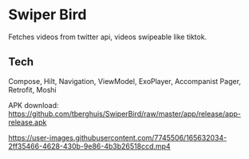# Swiper Bird

Fetches videos from twitter api, videos swipeable like tiktok.

## Tech
Compose, Hilt, Navigation, ViewModel, ExoPlayer, Accompanist Pager, Retrofit, Moshi

APK download: https://github.com/tberghuis/SwiperBird/raw/master/app/release/app-release.apk

https://user-images.githubusercontent.com/7745506/165632034-2ff35466-4628-430b-9e86-4b3b26518ccd.mp4

